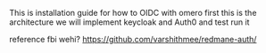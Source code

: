 This is installation guide for how to OIDC with omero
first this is the architecture 
we will implement keycloak and Auth0 and test run it

reference
fbi
wehi?
https://github.com/varshithmee/redmane-auth/